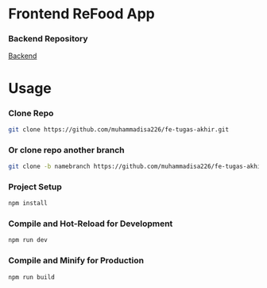 # Frontend ReFood App

### Backend Repository

[Backend](https://github.com/muhammadisa226/be-tugas-akhir)

# Usage

### Clone Repo

```sh
git clone https://github.com/muhammadisa226/fe-tugas-akhir.git
```

### Or clone repo another branch

```sh
git clone -b namebranch https://github.com/muhammadisa226/fe-tugas-akhir.git
```

### Project Setup

```sh
npm install
```

### Compile and Hot-Reload for Development

```sh
npm run dev
```

### Compile and Minify for Production

```sh
npm run build
```
